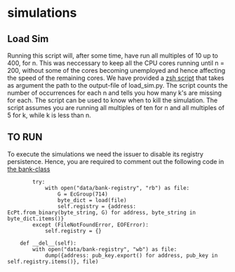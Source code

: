 # simulations

## Load Sim
Running this script will, after some time, have run all multiples of 10 up to 400, for n. This was neccessary to keep all the CPU cores running until n = 200, without some of the cores becoming unemployed and hence affecting the speed of the remaining cores. We have provided a [zsh script](scripts/occurrence_checker.sh) that takes as argument the path to the output-file of load_sim.py. The script counts the number of occurrences for each n and tells you how many k's are missing for each. The script can be used to know when to kill the simulation. The script assumes you are running all multiples of ten for n and all multiples of 5 for k, while k is less than n.

## TO RUN
To execute the simulations we need the issuer to disable its registry persistence. Hence, you are required to comment out the following code in [the bank-class](../papr_money/bank.py)
```
        try:
            with open("data/bank-registry", "rb") as file:
                G = EcGroup(714)
                byte_dict = load(file)
                self.registry = {address: EcPt.from_binary(byte_string, G) for address, byte_string in byte_dict.items()}
        except (FileNotFoundError, EOFError):
            self.registry = {}

    def __del__(self):
        with open("data/bank-registry", "wb") as file:
            dump({address: pub_key.export() for address, pub_key in self.registry.items()}, file)
```